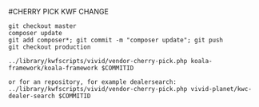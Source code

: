 #CHERRY PICK KWF CHANGE

    git checkout master
    composer update
    git add composer*; git commit -m "composer update"; git push
    git checkout production
     
    ../library/kwfscripts/vivid/vendor-cherry-pick.php koala-framework/koala-framework $COMMITID
     
    or for an repository, for example dealersearch:
    ../library/kwfscripts/vivid/vendor-cherry-pick.php vivid-planet/kwc-dealer-search $COMMITID
